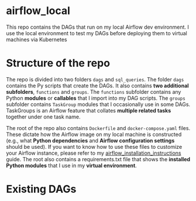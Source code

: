 # airflow_local
This repo contains the DAGs that run on my local Airflow dev environment. I use the local environment to test my DAGs before deploying them to virtual machines via Kubernetes

# Structure of the repo
The repo is divided into two folders ```dags``` and ```sql_queries```. The folder ```dags``` contains the Py scripts that create the DAGs. It also contains **two additional subfolders**, ```functions``` and ```groups```. The ```functions``` subfolder contains any Python **modules** or **callables** that I import into my DAG scripts. The ```groups``` subfolder contains ```TaskGroup``` modules that I occasionally use in some DAGs. TaskGroups is an Airflow feature that collates **multiple related tasks** together under one task name.

The root of the repo also contains ```Dockerfile``` and ```docker-compose.yaml``` files. These dictate how the Airflow image on my local machine is constructed (e.g., what **Python dependencies** and **Airflow configuration settings** should be used). If you want to know how to use these files to customize your Airflow instance, please refer to my [airflow_installation_instructions](https://github.com/omar-elmaria/airflow_installation_instructions) guide. The root also contains a requirements.txt file that shows the **installed Python modules** that I use in my **virtual environment**.

# Existing DAGs
